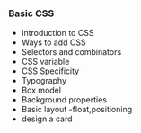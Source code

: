 ### Basic CSS
 - introduction to CSS
 - Ways to add CSS
 - Selectors and combinators
 - CSS variable
 - CSS Specificity
 - Typography
 - Box model
 - Background properties
 - Basic layout -float,positioning
 - design a card